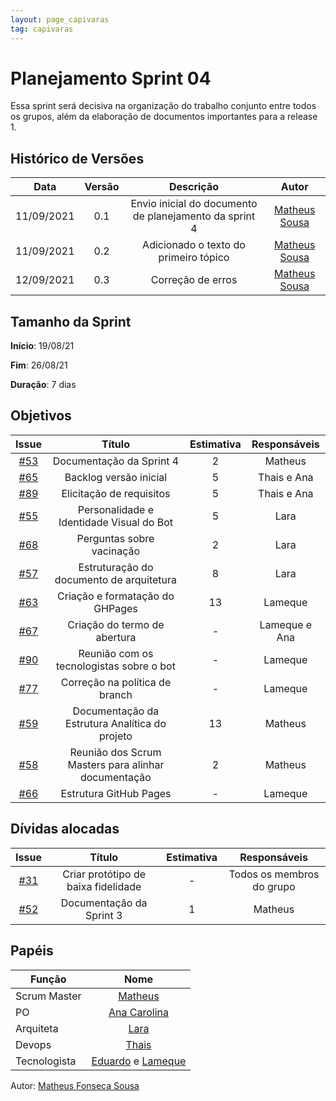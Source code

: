 ```yaml
---
layout: page_capivaras
tag: capivaras
---
```

# Planejamento Sprint 04

Essa sprint será decisiva na organização do trabalho conjunto entre todos os grupos, além da elaboração de documentos importantes para a release 1.

## Histórico de Versões


| Data       | Versão | Descrição                      | Autor             |
| :--------: | :----: | :----------:                   | :---------------: |
| 11/09/2021 |    0.1   | Envio inicial do documento de planejamento da sprint 4 | [Matheus Sousa](https://github.com/https://github.com/gatotabaco)|
| 11/09/2021 |    0.2   | Adicionado o texto do primeiro tópico  | [Matheus Sousa](https://github.com/https://github.com/gatotabaco)|
| 12/09/2021 |    0.3   | Correção de erros | [Matheus Sousa](https://github.com/https://github.com/gatotabaco)|

## Tamanho da Sprint

**Início**: 19/08/21

**Fim**: 26/08/21

**Duração**: 7 dias

## Objetivos

| Issue |            Título            | Estimativa|        Responsáveis         | 
|:-----:|:----------------------------:|:---------:|:---------------------------:|
| [#53](https://github.com/fga-eps-mds/2021-1-Bot/issues/53) | Documentação da Sprint 4 | 2 | Matheus |
| [#65](https://github.com/fga-eps-mds/2021-1-Bot/issues/65) | Backlog versão inicial | 5 | Thais e Ana |
| [#89](https://github.com/fga-eps-mds/2021-1-Bot/issues/89) | Elicitação de requisitos | 5 | Thais e Ana |
| [#55](https://github.com/fga-eps-mds/2021-1-Bot/issues/55) | Personalidade e Identidade Visual do Bot | 5 | Lara |
| [#68](https://github.com/fga-eps-mds/2021-1-Bot/issues/68) | Perguntas sobre vacinação | 2 | Lara |
| [#57](https://github.com/fga-eps-mds/2021-1-Bot/issues/57) | Estruturação do documento de arquitetura | 8 | Lara |
| [#63](https://github.com/fga-eps-mds/2021-1-Bot/issues/63) | Criação e formatação do GHPages | 13 | Lameque |
| [#67](https://github.com/fga-eps-mds/2021-1-Bot/issues/67) | Criação do termo de abertura | - | Lameque e Ana |
| [#90](https://github.com/fga-eps-mds/2021-1-Bot/issues/90) | Reunião com os tecnologistas sobre o bot | - | Lameque |
| [#77](https://github.com/fga-eps-mds/2021-1-Bot/issues/77) | Correção na política de branch | - | Lameque |
| [#59](https://github.com/fga-eps-mds/2021-1-Bot/issues/59) | Documentação da Estrutura Analítica do projeto | 13 | Matheus |
| [#58](https://github.com/fga-eps-mds/2021-1-Bot/issues/58) | Reunião dos Scrum Masters para alinhar documentação | 2 | Matheus |
| [#66](https://github.com/fga-eps-mds/2021-1-Bot/issues/66) | Estrutura GitHub Pages | - | Lameque |

## Dívidas alocadas
| Issue |            Título            |      Estimativa     |        Responsáveis         | 
|:-----:|:----------------------------:|:-------------------:|:---------------------------:|
| [#31](https://github.com/fga-eps-mds/2021-1-Bot/issues/31) | Criar protótipo de baixa fidelidade | - | Todos os membros do grupo |
| [#52](https://github.com/fga-eps-mds/2021-1-Bot/issues/52) | Documentação da Sprint 3 | 1 | Matheus|

## Papéis

|      Função      |            Nome            |
|------------------|:--------------------------:|
| Scrum Master | [Matheus](https://github.com/gatotabaco) |
| PO | [Ana Carolina](https://github.com/AnaCarolinaRodriguesLeite) |
| Arquiteta | [Lara](https://github.com/gatotabaco) |
| Devops | [Thais](https://github.com/thais-ra) |
| Tecnologista | [Eduardo]() e [Lameque](https://github.com/LamequeFernandes) |

Autor: [Matheus Fonseca Sousa](https://github.com/gatotabaco)



